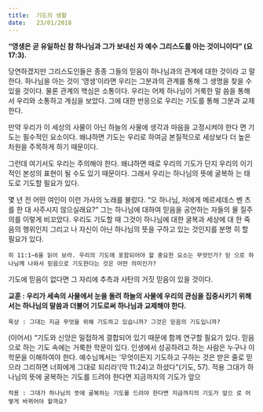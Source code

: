 ```yaml
---
title:  기도의 생활
date:   23/01/2018
---
```


**“영생은 곧 유일하신 참 하나님과 그가 보내신 자 예수 그리스도를 아는 것이니이다” (요 17:3).**

당연하겠지만 그리스도인들은 종종 그들의 믿음이 하나님과의 관계에 대한 것이라 고 말한다. 하나님을 아는 것이 ‘영생’이라면 우리는 그분과의 관계를 통해 그 생명을 찾을 수 있을 것이다. 물론 관계의 핵심은 소통이다. 우리는 어제 하나님이 거룩한 말 씀을 통해서 우리와 소통하고 계심을 보았다. 그에 대한 반응으로 우리는 기도를 통해 그분과 교제한다. 

만약 우리가 이 세상의 사물이 아닌 하늘의 사물에 생각과 마음을 고정시켜야 한다 면 기도는 필수적인 요소이다. 왜냐하면 기도는 우리로 하여금 본질적으로 세상보다 더 높은 차원을 주목하게 하기 때문이다. 

그런데 여기서도 우리는 주의해야 한다. 왜냐하면 때로 우리의 기도가 단지 우리의 이기적인 본성의 표현이 될 수도 있기 때문이다. 그래서 우리는 하나님의 뜻에 굴복하 는 태도로 기도할 필요가 있다. 

몇 년 전 어떤 여인이 이런 가사의 노래를 불렀다. “오 하나님, 저에게 메르세데스 벤 츠를 한 대 사주시지 않으실래요?” 그는 하나님에 대하여 믿음을 공언하는 자들의 물 질주의를 이렇게 비꼬았다. 우리도 기도할 때 그것이 하나님에 대한 굴복과 세상에 대 한 죽음의 행위인지 그리고 나 자신이 아닌 하나님의 뜻을 구하고 있는 것인지를 분명 히 할 필요가 있다. 

`히 11:1~6을 읽어 보라. 우리의 기도에 포함되어야 할 중요한 요소는 무엇인가? 믿 으로 하나님께 나와서 믿음으로 기도한다는 것은 어떤 의미인가?` 

기도에 믿음이 없다면 그 자리에 추측과 사탄의 거짓 믿음이 있을 것이다.

**교훈 : 우리가 세속의 사물에서 눈을 돌려 하늘의 사물에 우리의 관심을 집중시키기 위해서는 하나님의 말씀과 더불어 기도로써 하나님과 교제해야 한다.**

`묵상 : 그대는 지금 무엇을 위해 기도하고 있습니까? 그것은 믿음의 기도입니까?`

(이어서) “기도와 신앙은 밀접하게 결합되어 있기 때문에 함께 연구할 필요가 있다. 믿음으로 하는 기도 속에는 거룩한 학문이 있다. 인생에서 성공하려고 하는 사람은 누구나 이 학문을 이해하여야 한다. 예수님께서는 ‘무엇이든지 기도하고 구하는 것은 받은 줄로 믿으라 그리하면 너희에게 그대로 되리라’(막 11:24)고 하셨다”(기도, 57). 적용 그대가 하나님의 뜻에 굴복하는 기도를 드려야 한다면 지금까지의 기도가 앞으 

`적용 : 그대가 하나님의 뜻에 굴복하는 기도를 드려야 한다면 지금까지의 기도가 앞으 로 어떻게 바뀌어야 할까요?`